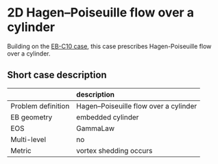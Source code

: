 # 2D Hagen–Poiseuille flow over a cylinder

Building on the [EB-C10 case](https://amrex-combustion.github.io/PeleC/ebverification/C10/README.html), this case prescribes Hagen-Poiseuille flow over a cylinder.


## Short case description

|                    | description                                         |
|:-------------------|:----------------------------------------------------|
| Problem definition | Hagen–Poiseuille flow over a cylinder               |
| EB geometry        | embedded cylinder                                   |
| EOS                | GammaLaw                                            |
| Multi-level        | no                                                  |
| Metric             | vortex shedding occurs                              |
